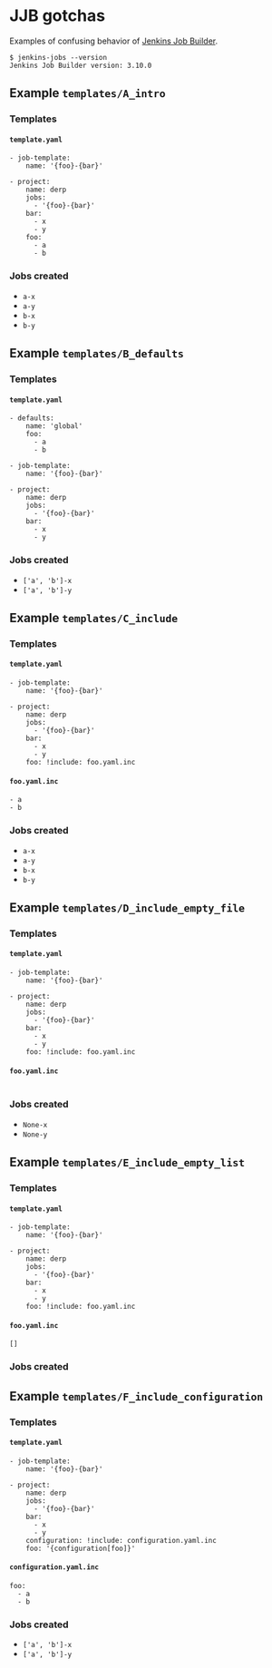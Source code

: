 # JJB gotchas
Examples of confusing behavior of [Jenkins Job Builder](https://jenkins-job-builder.readthedocs.io/en/latest/).
```
$ jenkins-jobs --version
Jenkins Job Builder version: 3.10.0
```
## Example `templates/A_intro`
### Templates
#### `template.yaml`
```
- job-template:
    name: '{foo}-{bar}'

- project:
    name: derp
    jobs:
      - '{foo}-{bar}'
    bar:
      - x
      - y
    foo:
      - a
      - b
```
### Jobs created
- `a-x`
- `a-y`
- `b-x`
- `b-y`
## Example `templates/B_defaults`
### Templates
#### `template.yaml`
```
- defaults:
    name: 'global'
    foo:
      - a
      - b

- job-template:
    name: '{foo}-{bar}'

- project:
    name: derp
    jobs:
      - '{foo}-{bar}'
    bar:
      - x
      - y
```
### Jobs created
- `['a', 'b']-x`
- `['a', 'b']-y`
## Example `templates/C_include`
### Templates
#### `template.yaml`
```
- job-template:
    name: '{foo}-{bar}'

- project:
    name: derp
    jobs:
      - '{foo}-{bar}'
    bar:
      - x
      - y
    foo: !include: foo.yaml.inc
```
#### `foo.yaml.inc`
```
- a
- b
```
### Jobs created
- `a-x`
- `a-y`
- `b-x`
- `b-y`
## Example `templates/D_include_empty_file`
### Templates
#### `template.yaml`
```
- job-template:
    name: '{foo}-{bar}'

- project:
    name: derp
    jobs:
      - '{foo}-{bar}'
    bar:
      - x
      - y
    foo: !include: foo.yaml.inc
```
#### `foo.yaml.inc`
```
```
### Jobs created
- `None-x`
- `None-y`
## Example `templates/E_include_empty_list`
### Templates
#### `template.yaml`
```
- job-template:
    name: '{foo}-{bar}'

- project:
    name: derp
    jobs:
      - '{foo}-{bar}'
    bar:
      - x
      - y
    foo: !include: foo.yaml.inc
```
#### `foo.yaml.inc`
```
[]
```
### Jobs created
## Example `templates/F_include_configuration`
### Templates
#### `template.yaml`
```
- job-template:
    name: '{foo}-{bar}'

- project:
    name: derp
    jobs:
      - '{foo}-{bar}'
    bar:
      - x
      - y
    configuration: !include: configuration.yaml.inc
    foo: '{configuration[foo]}'
```
#### `configuration.yaml.inc`
```
foo:
  - a
  - b
```
### Jobs created
- `['a', 'b']-x`
- `['a', 'b']-y`
